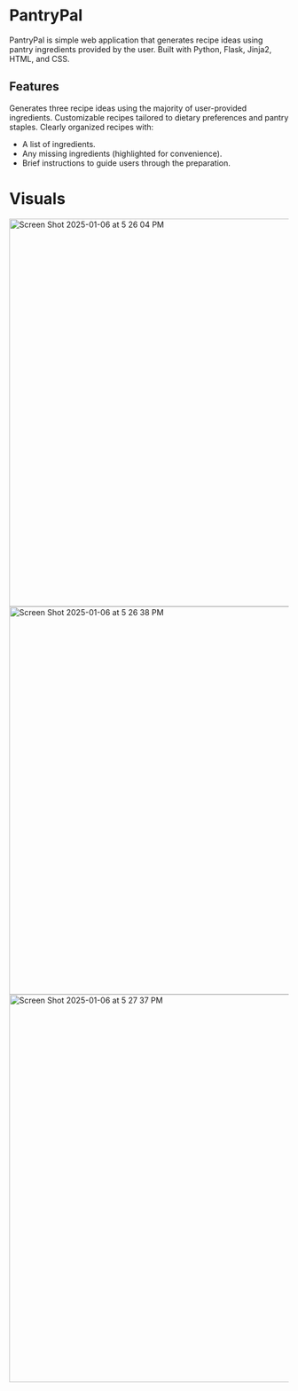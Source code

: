 
# PantryPal
PantryPal is simple web application that generates recipe ideas using pantry ingredients provided by the user. 
Built with Python, Flask, Jinja2, HTML, and CSS.

## Features
Generates three recipe ideas using the majority of user-provided ingredients.
Customizable recipes tailored to dietary preferences and pantry staples.
Clearly organized recipes with:
* A list of ingredients.
* Any missing ingredients (highlighted for convenience).
* Brief instructions to guide users through the preparation.

# Visuals
<img width="700" alt="Screen Shot 2025-01-06 at 5 26 04 PM" src="https://github.com/user-attachments/assets/0198502f-a95d-4c55-b347-34305b209942" />
<img width="700" alt="Screen Shot 2025-01-06 at 5 26 38 PM" src="https://github.com/user-attachments/assets/929b647b-b3a9-40a2-9b9d-aa614b627260" />
<img width="700" alt="Screen Shot 2025-01-06 at 5 27 37 PM" src="https://github.com/user-attachments/assets/ec89246a-8edd-499e-8209-1918830213b6" />
